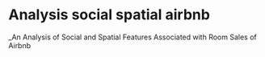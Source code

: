 # Analysis social spatial airbnb
_An Analysis of Social and Spatial Features Associated with Room Sales of Airbnb
